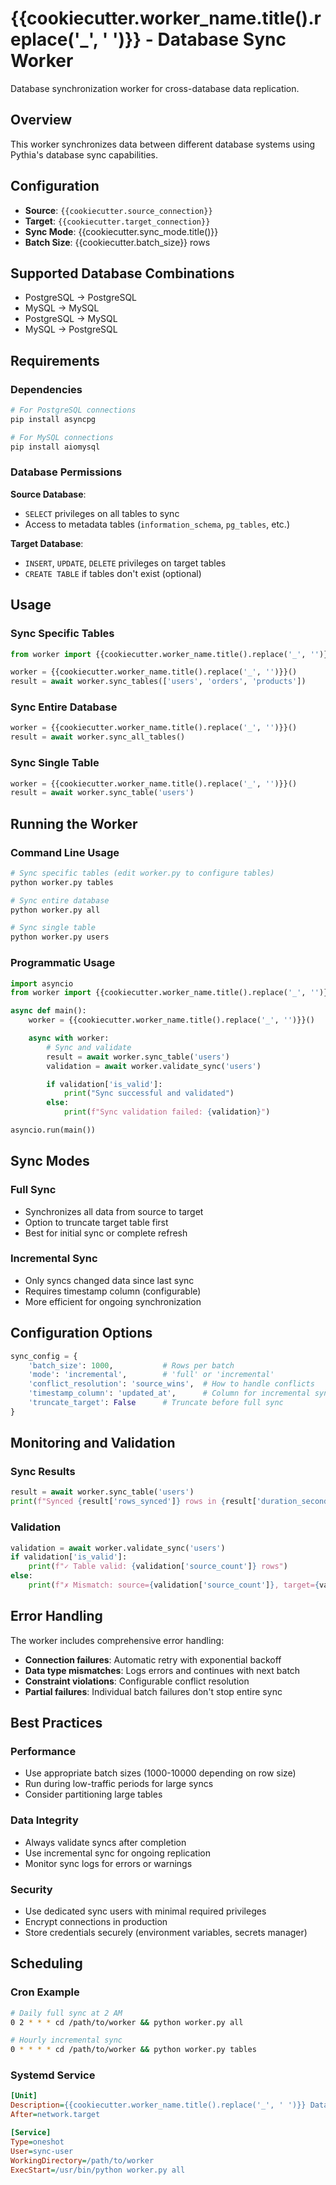 # {{cookiecutter.worker_name.title().replace('_', ' ')}} - Database Sync Worker

Database synchronization worker for cross-database data replication.

## Overview

This worker synchronizes data between different database systems using Pythia's database sync capabilities.

## Configuration

- **Source**: `{{cookiecutter.source_connection}}`
- **Target**: `{{cookiecutter.target_connection}}`
- **Sync Mode**: {{cookiecutter.sync_mode.title()}}
- **Batch Size**: {{cookiecutter.batch_size}} rows

## Supported Database Combinations

- PostgreSQL → PostgreSQL
- MySQL → MySQL
- PostgreSQL → MySQL
- MySQL → PostgreSQL

## Requirements

### Dependencies

```bash
# For PostgreSQL connections
pip install asyncpg

# For MySQL connections
pip install aiomysql
```

### Database Permissions

**Source Database**:
- `SELECT` privileges on all tables to sync
- Access to metadata tables (`information_schema`, `pg_tables`, etc.)

**Target Database**:
- `INSERT`, `UPDATE`, `DELETE` privileges on target tables
- `CREATE TABLE` if tables don't exist (optional)

## Usage

### Sync Specific Tables

```python
from worker import {{cookiecutter.worker_name.title().replace('_', '')}}

worker = {{cookiecutter.worker_name.title().replace('_', '')}}()
result = await worker.sync_tables(['users', 'orders', 'products'])
```

### Sync Entire Database

```python
worker = {{cookiecutter.worker_name.title().replace('_', '')}}()
result = await worker.sync_all_tables()
```

### Sync Single Table

```python
worker = {{cookiecutter.worker_name.title().replace('_', '')}}()
result = await worker.sync_table('users')
```

## Running the Worker

### Command Line Usage

```bash
# Sync specific tables (edit worker.py to configure tables)
python worker.py tables

# Sync entire database
python worker.py all

# Sync single table
python worker.py users
```

### Programmatic Usage

```python
import asyncio
from worker import {{cookiecutter.worker_name.title().replace('_', '')}}

async def main():
    worker = {{cookiecutter.worker_name.title().replace('_', '')}}()

    async with worker:
        # Sync and validate
        result = await worker.sync_table('users')
        validation = await worker.validate_sync('users')

        if validation['is_valid']:
            print("Sync successful and validated")
        else:
            print(f"Sync validation failed: {validation}")

asyncio.run(main())
```

## Sync Modes

### Full Sync
- Synchronizes all data from source to target
- Option to truncate target table first
- Best for initial sync or complete refresh

### Incremental Sync
- Only syncs changed data since last sync
- Requires timestamp column (configurable)
- More efficient for ongoing synchronization

## Configuration Options

```python
sync_config = {
    'batch_size': 1000,           # Rows per batch
    'mode': 'incremental',        # 'full' or 'incremental'
    'conflict_resolution': 'source_wins',  # How to handle conflicts
    'timestamp_column': 'updated_at',      # Column for incremental sync
    'truncate_target': False      # Truncate before full sync
}
```

## Monitoring and Validation

### Sync Results

```python
result = await worker.sync_table('users')
print(f"Synced {result['rows_synced']} rows in {result['duration_seconds']}s")
```

### Validation

```python
validation = await worker.validate_sync('users')
if validation['is_valid']:
    print(f"✓ Table valid: {validation['source_count']} rows")
else:
    print(f"✗ Mismatch: source={validation['source_count']}, target={validation['target_count']}")
```

## Error Handling

The worker includes comprehensive error handling:

- **Connection failures**: Automatic retry with exponential backoff
- **Data type mismatches**: Logs errors and continues with next batch
- **Constraint violations**: Configurable conflict resolution
- **Partial failures**: Individual batch failures don't stop entire sync

## Best Practices

### Performance
- Use appropriate batch sizes (1000-10000 depending on row size)
- Run during low-traffic periods for large syncs
- Consider partitioning large tables

### Data Integrity
- Always validate syncs after completion
- Use incremental sync for ongoing replication
- Monitor sync logs for errors or warnings

### Security
- Use dedicated sync users with minimal required privileges
- Encrypt connections in production
- Store credentials securely (environment variables, secrets manager)

## Scheduling

### Cron Example
```bash
# Daily full sync at 2 AM
0 2 * * * cd /path/to/worker && python worker.py all

# Hourly incremental sync
0 * * * * cd /path/to/worker && python worker.py tables
```

### Systemd Service
```ini
[Unit]
Description={{cookiecutter.worker_name.title().replace('_', ' ')}} Database Sync
After=network.target

[Service]
Type=oneshot
User=sync-user
WorkingDirectory=/path/to/worker
ExecStart=/usr/bin/python worker.py all
```
